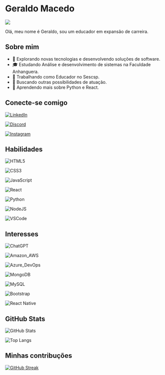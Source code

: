 # Geraldo Macedo
![](https://komarev.com/ghpvc/?username=iuricode&color=006bed)

Olá, meu nome é Geraldo, sou um educador em expansão de carreira.

## Sobre mim

- 🤔 Explorando novas tecnologias e desenvolvendo soluções de software.
- 🎓 Estudando Análise e desenvolvimento de sistemas na Faculdade Anhanguera.
- 💼 Trabalhando como Educador no Sescsp.
- 💼 Buscando outras possibilidades de atuação.
- 🌱 Aprendendo mais sobre Python e React.


## Conecte-se comigo

[![LinkedIn](https://img.shields.io/badge/LinkedIn-000?style=for-the-badge&logo=linkedin&logoColor=0E76A8)](https://www.linkedin.com) 

[![Discord](https://img.shields.io/badge/Discord-000?style=for-the-badge&logo=discord)](https://www.discord.com/in/geraldomacedo)

[![Instagram](https://img.shields.io/badge/Instagram-000?style=for-the-badge&logo=instagram)](https://www.instagram.com)

## Habilidades

![HTML5](https://img.shields.io/badge/HTML5-000?style=for-the-badge&logo=html5)

![CSS3](https://img.shields.io/badge/CSS3-000?style=for-the-badge&logo=css3&logoColor=264CE4)

![JavaScript](https://img.shields.io/badge/JavaScript-000?style=for-the-badge&logo=javascript)

![React](https://img.shields.io/badge/React-000?style=for-the-badge&logo=react)

![Python](https://img.shields.io/badge/Python-000?style=for-the-badge&logo=python)

![NodeJS](https://img.shields.io/badge/node.js-000?style=for-the-badge&logo=node.js&logoColor=white)

![VSCode](https://img.shields.io/badge/VSCode-000?style=for-the-badge&logo=visual%20studio%20code&logoColor=white)

## Interesses

![ChatGPT](https://img.shields.io/badge/ChatGPT-74aa9c?style=for-the-badge&logo=openai&logoColor=white)

![Amazon_AWS](https://img.shields.io/badge/Amazon_AWS-FF9900?style=for-the-badge&logo=amazonaws&logoColor=white)

![Azure_DevOps](https://img.shields.io/badge/Azure_DevOps-0078D7?style=for-the-badge&logo=azure-devops&logoColor=white)

![MongoDB](https://img.shields.io/badge/MongoDB-4EA94B?style=for-the-badge&logo=mongodb&logoColor=white)

![MySQL](https://img.shields.io/badge/MySQL-005C84?style=for-the-badge&logo=mysql&logoColor=white)

![Bootstrap](https://img.shields.io/badge/Bootstrap-563D7C?style=for-the-badge&logo=bootstrap&logoColor=white)

![React Native](https://img.shields.io/badge/React_Native-20232A?style=for-the-badge&logo=react&logoColor=61DAFB)

## GitHub Stats

![GitHub Stats](https://github-readme-stats.vercel.app/api?username=geraldo-macedo&theme=transparent&bg_color=000&border_color=30A3DC&show_icons=true&icon_color=30A3DC&title_color=E94D5F&text_color=FFF)

![Top Langs](https://github-readme-stats-git-masterrstaa-rickstaa.vercel.app/api/top-langs/?username=geraldo-macedo&bg_color=000&border_color=30A3DC&title_color=E94D5F&text_color=FFF)

## Minhas contribuções

[![GitHub Streak](https://streak-stats.demolab.com/?user=geraldo-macedo&theme=bear&background=000&border=30A3DC&dates=FFF)](https://git.io/streak-stats)
